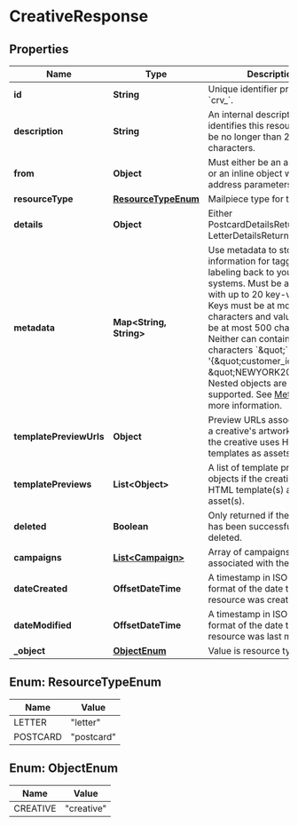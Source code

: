 

# CreativeResponse


## Properties

Name | Type | Description | Notes
------------ | ------------- | ------------- | -------------
**id** | **String** | Unique identifier prefixed with &#x60;crv_&#x60;. |  [optional]
**description** | **String** | An internal description that identifies this resource. Must be no longer than 255 characters.  |  [optional]
**from** | **Object** | Must either be an address ID or an inline object with correct address parameters. |  [optional]
**resourceType** | [**ResourceTypeEnum**](#ResourceTypeEnum) | Mailpiece type for the creative |  [optional]
**details** | **Object** | Either PostcardDetailsReturned or LetterDetailsReturned |  [optional]
**metadata** | **Map&lt;String, String&gt;** | Use metadata to store custom information for tagging and labeling back to your internal systems. Must be an object with up to 20 key-value pairs. Keys must be at most 40 characters and values must be at most 500 characters. Neither can contain the characters &#x60;\&quot;&#x60; and &#x60;\\&#x60;. i.e. &#39;{\&quot;customer_id\&quot; : \&quot;NEWYORK2015\&quot;}&#39; Nested objects are not supported.  See [Metadata](#section/Metadata) for more information. |  [optional]
**templatePreviewUrls** | **Object** | Preview URLs associated with a creative&#39;s artwork asset(s) if the creative uses HTML templates as assets. |  [optional]
**templatePreviews** | **List&lt;Object&gt;** | A list of template preview objects if the creative uses HTML template(s) as artwork asset(s). |  [optional]
**deleted** | **Boolean** | Only returned if the resource has been successfully deleted. |  [optional]
**campaigns** | [**List&lt;Campaign&gt;**](Campaign.md) | Array of campaigns associated with the creative ID |  [optional]
**dateCreated** | **OffsetDateTime** | A timestamp in ISO 8601 format of the date the resource was created. |  [optional]
**dateModified** | **OffsetDateTime** | A timestamp in ISO 8601 format of the date the resource was last modified. |  [optional]
**_object** | [**ObjectEnum**](#ObjectEnum) | Value is resource type. |  [optional]



## Enum: ResourceTypeEnum

Name | Value
---- | -----
LETTER | &quot;letter&quot;
POSTCARD | &quot;postcard&quot;



## Enum: ObjectEnum

Name | Value
---- | -----
CREATIVE | &quot;creative&quot;



